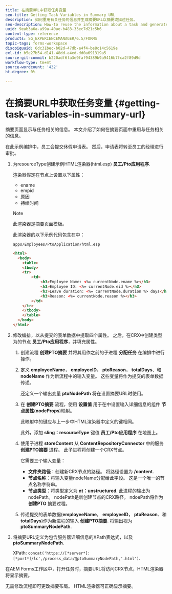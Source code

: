 ```yaml
---
title: 在摘要URL中获取任务变量
seo-title: Getting Task Variables in Summary URL
description: 如何重用有关任务的信息并生成摘要URL以摘要或描述任务。
seo-description: How-to reuse the information about a task and generate a Summary URL to summarize or describe a task.
uuid: 9eab3a6a-a99a-40ae-b483-33ec7d21c5b6
content-type: reference
products: SG_EXPERIENCEMANAGER/6.5/FORMS
topic-tags: forms-workspace
discoiquuid: 6dc31bec-b02d-47db-a4f4-be8c14c5619e
exl-id: b5e27b54-d141-48dd-a4ed-dd0a691319a5
source-git-commit: b220adf6fa3e9faf94389b9a9416b7fca2f89d9d
workflow-type: tm+mt
source-wordcount: '432'
ht-degree: 0%

---
```


# 在摘要URL中获取任务变量 {#getting-task-variables-in-summary-url}

摘要页面显示与任务相关的信息。 本文介绍了如何在摘要页面中重用与任务相关的信息。

在此示例编排中，员工会提交休假申请表。 然后，申请表将转至员工的经理进行审批。

1. 为resourceType创建示例HTML渲染器(html.esp) **员工/Pto应用程序**.

   渲染器假定在节点上设置以下属性：

   * ename
   * empid
   * 原因
   * 持续时间

   >[!NOTE]
   >
   >此渲染器是摘要页面模板。

   此渲染器的以下示例代码包含在中：

   `apps/Employees/PtoApplication/html.esp`

   ```html
   <html>
     <body>
       <table>
       <tbody>
       <tr>
           <td>
               <h3>Employee Name: <%= currentNode.ename %></h3>
               <h3>Employee ID: <%= currentNode.eid %></h3>
               <h3>Leave duration: <%= currentNode.duration %> days</h3>
               <h3>Reason: <%= currentNode.reason %></h3>
           </td>
       </tr>
       </tbody>
       </table>
     </body>
   </html>
   ```

1. 修改编排，以从提交的表单数据中提取四个属性。 之后，在CRX中创建类型为的节点 **员工/Pto应用程序**，并填充属性。

   1. 创建流程 **创建PTO摘要** 并将其用作之前的子进程 **分配任务** 在编排中进行操作。
   1. 定义 **employeeName**， **employeeID**， **ptoReason**， **totalDays**、和 **nodeName** 作为新流程中的输入变量。 这些变量将作为提交的表单数据传递。

      还定义一个输出变量 **ptoNodePath** 将在设置摘要URL时使用。

   1. 在 **创建PTO摘要** 流程，使用 **设置值** 用于在中设置输入详细信息的组件 **节点属性**(**nodeProps**)映射。

      此映射中的键应与上一步中HTML渲染器中定义的键相同。

      此外，添加 **sling：resourceType** 键值 **员工/Pto应用程序** 在地图上。

   1. 使用子进程 **storeContent** 从 **ContentRepositoryConnector** 中的服务 **创建PTO摘要** 进程。 此子进程将创建一个CRX节点。

      它需要三个输入变量：

      * **文件夹路径**：创建新CRX节点的路径。 将路径设置为 **/content**.
      * **节点名称**：将输入变量nodeName分配给此字段。 这是一个唯一的节点名称字符串。
      * **节点类型**：将类型定义为 **nt：unstructured**. 此进程的输出为nodePath。 nodePath是新创建节点的CRX路径。 ndoePath将作为 **创建PTO** 摘要过程。
   1. 传递提交的表单数据(**employeeName**， **employeeID**， **ptoReason**、和 **totalDays**)作为新进程的输入 **创建PTO摘要**. 将输出视为 **ptoSummaryNodePath**.


1. 将摘要URL定义为包含服务器详细信息的XPath表达式，以及 **ptoSummaryNodePath**.

   XPath: `concat('https://[*server*]:[*port*]/lc',/process_data/@ptoSummaryNodePath,'.html')`.

在AEM Forms工作区中，打开任务时，摘要URL将访问CRX节点，HTML渲染器将显示摘要。

无需修改流程即可更改摘要布局。 HTML渲染器可正确显示摘要。
